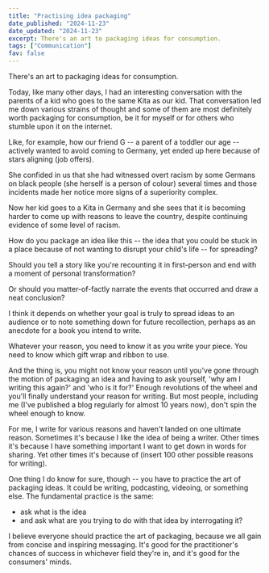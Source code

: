 ```yaml
---
title: "Practising idea packaging"
date_published: "2024-11-23"
date_updated: "2024-11-23"
excerpt: There's an art to packaging ideas for consumption.
tags: ["Communication"]
fav: false
---
```


There's an art to packaging ideas for consumption.

Today, like many other days, I had an interesting conversation with the parents of a kid who goes to the same Kita as our kid. That conversation led me down various strains of thought and some of them are most definitely worth packaging for consumption, be it for myself or for others who stumble upon it on the internet.

Like, for example, how our friend G -- a parent of a toddler our age -- actively wanted to avoid coming to Germany, yet ended up here because of stars aligning (job offers).

She confided in us that she had witnessed overt racism by some Germans on black people (she herself is a person of colour) several times and those incidents made her notice more signs of a superiority complex.

Now her kid goes to a Kita in Germany and she sees that it is becoming harder to come up with reasons to leave the country, despite continuing evidence of some level of racism.

How do you package an idea like this -- the idea that you could be stuck in a place because of not wanting to disrupt your child's life -- for spreading?

Should you tell a story like you're recounting it in first-person and end with a moment of personal transformation? 

Or should you matter-of-factly narrate the events that occurred and draw a neat conclusion?

I think it depends on whether your goal is truly to spread ideas to an audience or to note something down for future recollection, perhaps as an anecdote for a book you intend to write.

Whatever your reason, you need to know it as you write your piece. You need to know which gift wrap and ribbon to use.

And the thing is, you might not know your reason until you've gone through the motion of packaging an idea and having to ask yourself, 'why am I writing this again?' and 'who is it for?' Enough revolutions of the wheel and you'll finally understand your reason for writing. But most people, including me (I've published a blog regularly for almost 10 years now), don't spin the wheel enough to know.

For me, I write for various reasons and haven't landed on one ultimate reason. Sometimes it's because I like the idea of being a writer. Other times it's because I have something important I want to get down in words for sharing. Yet other times it's because of (insert 100 other possible reasons for writing).

One thing I do know for sure, though -- you have to practice the art of packaging ideas. It could be writing, podcasting, videoing, or something else. The fundamental practice is the same:

- ask what is the idea
- and ask what are you trying to do with that idea by interrogating it?

I believe everyone should practice the art of packaging, because we all gain from concise and inspiring messaging. It's good for the practitioner's chances of success in whichever field they're in, and it's good for the consumers' minds.
